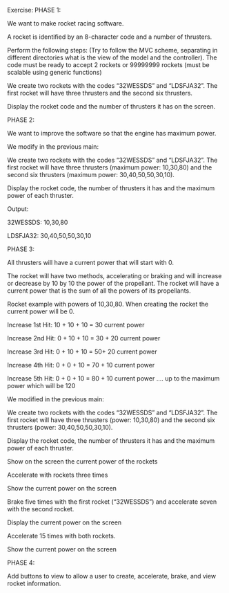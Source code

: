 Exercise: PHASE 1:

We want to make rocket racing software.

A rocket is identified by an 8-character code and a number of thrusters.

Perform the following steps: (Try to follow the MVC scheme, separating in different directories what is the view of the model and the controller). The code must be ready to accept 2 rockets or 99999999 rockets (must be scalable using generic functions)

We create two rockets with the codes “32WESSDS” and “LDSFJA32”. The first rocket will have three thrusters and the second six thrusters.

Display the rocket code and the number of thrusters it has on the screen.

PHASE 2:

We want to improve the software so that the engine has maximum power.

We modify in the previous main:

We create two rockets with the codes “32WESSDS” and “LDSFJA32”. The first rocket will have three thrusters (maximum power: 10,30,80) and the second six thrusters (maximum power: 30,40,50,50,30,10).

Display the rocket code, the number of thrusters it has and the maximum power of each thruster.

Output:

32WESSDS: 10,30,80

LDSFJA32: 30,40,50,50,30,10

PHASE 3:

All thrusters will have a current power that will start with 0.

The rocket will have two methods, accelerating or braking and will increase or decrease by 10 by 10 the power of the propellant. The rocket will have a current power that is the sum of all the powers of its propellants.

Rocket example with powers of 10,30,80. When creating the rocket the current power will be 0.

Increase 1st Hit: 10 + 10 + 10 = 30 current power

Increase 2nd Hit: 0 + 10 + 10 = 30 + 20 current power

Increase 3rd Hit: 0 + 10 + 10 = 50+ 20 current power

Increase 4th Hit: 0 + 0 + 10 = 70 + 10 current power

Increase 5th Hit: 0 + 0 + 10 = 80 + 10 current power .... up to the maximum power which will be 120

We modified in the previous main:

We create two rockets with the codes “32WESSDS” and “LDSFJA32”. The first rocket will have three thrusters (power: 10,30,80) and the second six thrusters (power: 30,40,50,50,30,10).

Display the rocket code, the number of thrusters it has and the maximum power of each thruster.

Show on the screen the current power of the rockets

Accelerate with rockets three times

Show the current power on the screen

Brake five times with the first rocket (“32WESSDS”) and accelerate seven with the second rocket.

Display the current power on the screen

Accelerate 15 times with both rockets.

Show the current power on the screen

PHASE 4:

Add buttons to view to allow a user to create, accelerate, brake, and view rocket information.
